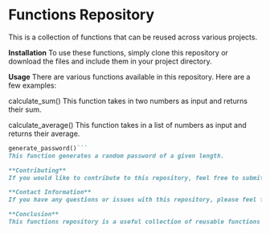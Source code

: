 # Functions Repository

This is a collection of functions that can be reused across various projects.

**Installation**
To use these functions, simply clone this repository or download the files and include them in your project directory.

**Usage**
There are various functions available in this repository. Here are a few examples:

calculate_sum()
This function takes in two numbers as input and returns their sum.

calculate_average()
This function takes in a list of numbers as input and returns their average.
```ruby
generate_password()```
This function generates a random password of a given length.

**Contributing**
If you would like to contribute to this repository, feel free to submit a pull request with your changes.

**Contact Information**
If you have any questions or issues with this repository, please feel free to contact me at ajazz.md@gmail.com.

**Conclusion**
This functions repository is a useful collection of reusable functions that can save time and effort when working on new projects.DO checkout all of the usefull functiosn that you can include in your projects are for daily practice. By following the installation and usage instructions, users can easily incorporate these functions into their own projects.
